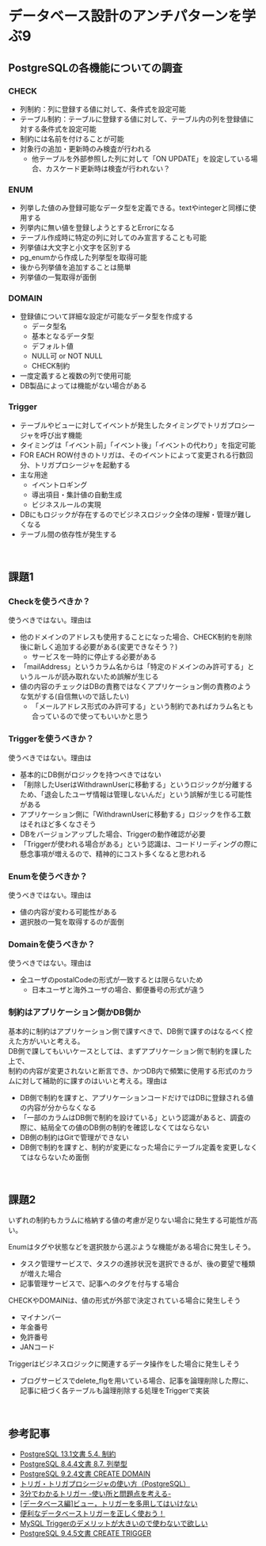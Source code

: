# データベース設計のアンチパターンを学ぶ9

## PostgreSQLの各機能についての調査
### CHECK
- 列制約：列に登録する値に対して、条件式を設定可能
- テーブル制約：テーブルに登録する値に対して、テーブル内の列を登録値に対する条件式を設定可能
- 制約には名前を付けることが可能
- 対象行の追加・更新時のみ検査が行われる
  - 他テーブルを外部参照した列に対して「ON UPDATE」を設定している場合、カスケード更新時は検査が行われない？

### ENUM
- 列挙した値のみ登録可能なデータ型を定義できる。textやintegerと同様に使用する
- 列挙内に無い値を登録しようとするとErrorになる
- テーブル作成時に特定の列に対してのみ宣言することも可能
- 列挙値は大文字と小文字を区別する
- pg_enumから作成した列挙型を取得可能
- 後から列挙値を追加することは簡単
- 列挙値の一覧取得が面倒

### DOMAIN
- 登録値について詳細な設定が可能なデータ型を作成する
  - データ型名
  - 基本となるデータ型
  - デフォルト値
  - NULL可 or NOT NULL
  - CHECK制約
- 一度定義すると複数の列で使用可能
- DB製品によっては機能がない場合がある

### Trigger
- テーブルやビューに対してイベントが発生したタイミングでトリガプロシージャを呼び出す機能
- タイミングは「イベント前」「イベント後」「イベントの代わり」を指定可能
- FOR EACH ROW付きのトリガは、そのイベントによって変更される行数回分、トリガプロシージャを起動する
- 主な用途
  - イベントロギング
  - 導出項目・集計値の自動生成
  - ビジネスルールの実現
- DBにもロジックが存在するのでビジネスロジック全体の理解・管理が難しくなる
- テーブル間の依存性が発生する

<br>

## 課題1

### Checkを使うべきか？
使うべきではない。理由は
- 他のドメインのアドレスも使用することになった場合、CHECK制約を削除後に新しく追加する必要がある(変更できなそう？)
  - サービスを一時的に停止する必要がある
- 「mailAddress」というカラム名からは「特定のドメインのみ許可する」というルールが読み取れないため誤解が生じる
- 値の内容のチェックはDBの責務ではなくアプリケーション側の責務のような気がする(自信無いので話したい)
  - 「メールアドレス形式のみ許可する」という制約であればカラム名とも合っているので使ってもいいかと思う

### Triggerを使うべきか？
使うべきではない。理由は
- 基本的にDB側がロジックを持つべきではない
- 「削除したUserはWithdrawnUserに移動する」というロジックが分離するため、「退会したユーザ情報は管理しないんだ」という誤解が生じる可能性がある
- アプリケーション側に「WithdrawnUserに移動する」ロジックを作る工数はそれほど多くなさそう
- DBをバージョンアップした場合、Triggerの動作確認が必要
- 「Triggerが使われる場合がある」という認識は、コードリーディングの際に懸念事項が増えるので、精神的にコスト多くなると思われる

### Enumを使うべきか？
使うべきではない。理由は
- 値の内容が変わる可能性がある
- 選択肢の一覧を取得するのが面倒

### Domainを使うべきか？
使うべきではない。理由は
-  全ユーザのpostalCodeの形式が一致するとは限らないため
   -  日本ユーザと海外ユーザの場合、郵便番号の形式が違う

### 制約はアプリケーション側かDB側か
基本的に制約はアプリケーション側で課すべきで、DB側で課すのはなるべく控えた方がいいと考える。  
DB側で課してもいいケースとしては、まずアプリケーション側で制約を課した上で、  
制約の内容が変更されないと断言でき、かつDB内で頻繁に使用する形式のカラムに対して補助的に課すのはいいと考える。理由は  
- DB側で制約を課すと、アプリケーションコードだけではDBに登録される値の内容が分からなくなる
- 「一部のカラムはDB側で制約を設けている」という認識があると、調査の際に、結局全ての値のDB側の制約を確認しなくてはならない
- DB側の制約はGitで管理ができない
- DB側で制約を課すと、制約が変更になった場合にテーブル定義を変更しなくてはならないため面倒

<br>

## 課題2
いずれの制約もカラムに格納する値の考慮が足りない場合に発生する可能性が高い。  

Enumはタグや状態などを選択肢から選ぶような機能がある場合に発生しそう。
- タスク管理サービスで、タスクの進捗状況を選択できるが、後の要望で種類が増えた場合
- 記事管理サービスで、記事へのタグを付与する場合

CHECKやDOMAINは、値の形式が外部で決定されている場合に発生しそう
- マイナンバー
- 年金番号
- 免許番号
- JANコード

Triggerはビジネスロジックに関連するデータ操作をした場合に発生しそう
- ブログサービスでdelete_flgを用いている場合、記事を論理削除した際に、記事に紐づく各テーブルも論理削除する処理をTriggerで実装

<br>

## 参考記事
- [PostgreSQL 13.1文書 5.4. 制約](https://www.postgresql.jp/document/13/html/ddl-constraints.html)
- [PostgreSQL 8.4.4文書 8.7. 列挙型](https://www.postgresql.jp/document/8.4/html/datatype-enum.html)
- [PostgreSQL 9.2.4文書 CREATE DOMAIN](https://www.postgresql.jp/docs/9.2/sql-createdomain.html)
- [トリガ・トリガプロシージャの使い方（PostgreSQL）](https://qiita.com/jiyu58546526/items/7a9b0dafce961466ba7d#:~:text=%E3%83%88%E3%83%AA%E3%82%AC%E3%81%A8%E3%81%AF%E3%80%81%E3%81%82%E3%82%8B%E3%83%86%E3%83%BC%E3%83%96%E3%83%AB,%E3%82%82%E3%81%AE%EF%BC%89%E3%82%92%E5%91%BC%E3%81%B3%E5%87%BA%E3%81%99%E6%A9%9F%E8%83%BD%E3%81%A7%E3%81%99%E3%80%82)
- [3分でわかるトリガー -使い所と問題点を考える-](https://qiita.com/wanko5296/items/fa3620c48196acbd3ab6)
- [[データベース編]ビュー，トリガーを多用してはいけない](https://xtech.nikkei.com/it/article/COLUMN/20071126/287920/)
- [便利なデータベーストリガーを正しく使おう！](https://blog.recruit.co.jp/rmp/server-side/post-17798/)
- [MySQL Triggerのデメリットが大きいので使わないで欲しい](https://www.banana-juice.com/tech/articles/mysql/trigger-demerit)
- [PostgreSQL 9.4.5文書 CREATE TRIGGER](https://www.postgresql.jp/docs/9.4/sql-createtrigger.html)
